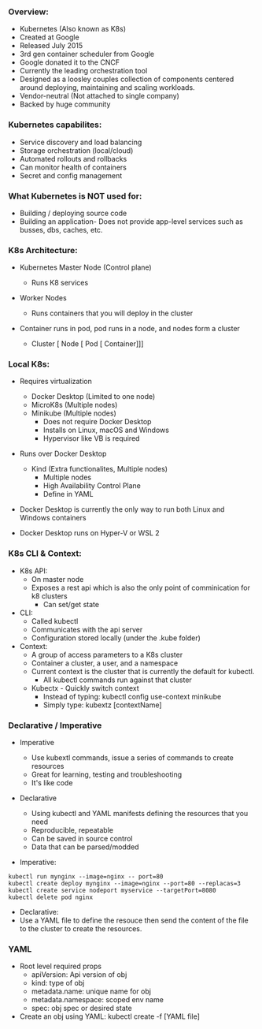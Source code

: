 ### Overview:

- Kubernetes (Also known as K8s)
- Created at Google
- Released July 2015
- 3rd gen container scheduler from Google
- Google donated it to the CNCF
- Currently the leading orchestration tool
- Designed as a loosley couples collection of components centered around deploying, maintaining and scaling workloads.
- Vendor-neutral (Not attached to single company)
- Backed by huge community

### Kubernetes capabilites:

- Service discovery and load balancing
- Storage orchestration (local/cloud)
- Automated rollouts and rollbacks
- Can monitor health of containers
- Secret and config management

### What Kubernetes is NOT used for:

- Building / deploying source code
- Building an application- Does not provide app-level services such as busses, dbs, caches, etc.

### K8s Architecture:

- Kubernetes Master Node (Control plane)
  - Runs K8 services
- Worker Nodes

  - Runs containers that you will deploy in the cluster

- Container runs in pod, pod runs in a node, and nodes form a cluster
  - Cluster [ Node [ Pod [ Container]]]

### Local K8s:

- Requires virtualization

  - Docker Desktop (Limited to one node)
  - MicroK8s (Multiple nodes)
  - Minikube (Multiple nodes)
    - Does not require Docker Desktop
    - Installs on Linux, macOS and Windows
    - Hypervisor like VB is required

- Runs over Docker Desktop

  - Kind (Extra functionalites, Multiple nodes)
    - Multiple nodes
    - High Availability Control Plane
    - Define in YAML

- Docker Desktop is currently the only way to run both Linux and Windows containers
- Docker Desktop runs on Hyper-V or WSL 2

### K8s CLI & Context:

- K8s API:
  - On master node
  - Exposes a rest api which is also the only point of comminication for k8 clusters
    - Can set/get state
- CLI:
  - Called kubectl
  - Communicates with the api server
  - Configuration stored locally (under the .kube folder)
- Context:
  - A group of access parameters to a K8s cluster
  - Container a cluster, a user, and a namespace
  - Current context is the cluster that is currently the default for kubectl.
    - All kubectl commands run against that cluster
  - Kubectx - Quickly switch context
    - Instead of typing: kubectl config use-context minikube
    - Simply type: kubextz [contextName]

### Declarative / Imperative

- Imperative
  - Use kubextl commands, issue a series of commands to create resources
  - Great for learning, testing and troubleshooting
  - It's like code
- Declarative

  - Using kubectl and YAML manifests defining the resources that you need
  - Reproducible, repeatable
  - Can be saved in source control
  - Data that can be parsed/modded

- Imperative:

```
kubectl run mynginx --image=nginx -- port=80
kubectl create deploy mynginx --image=nginx --port=80 --replacas=3
kubectl create service nodeport myservice --targetPort=8080
kubectl delete pod nginx
```

- Declarative:
- Use a YAML file to define the resouce then send the content of the file to the cluster to create the resources.

### YAML

- Root level required props
  - apiVersion: Api version of obj
  - kind: type of obj
  - metadata.name: unique name for obj
  - metadata.namespace: scoped env name
  - spec: obj spec or desired state
- Create an obj using YAML: kubectl create -f [YAML file]
